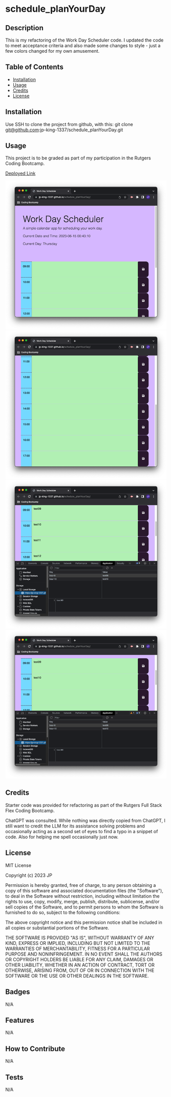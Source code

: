 # schedule_planYourDay


## Description

This is my refactoring of the Work Day Scheduler code. I updated the code to meet acceptance criteria and also made some changes to style - just a few colors changed for my own amusement.


## Table of Contents

- [Installation](#installation)
- [Usage](#usage)
- [Credits](#credits)
- [License](#license)


## Installation

Use SSH to clone the project from github, with this:
git clone git@github.com:jp-king-1337/schedule_planYourDay.git


## Usage

This project is to be graded as part of my participation in the Rutgers Coding Bootcamp.

[Deployed Link](https://jp-king-1337.github.io/schedule_planYourDay/)


![top half of page](https://github.com/jp-king-1337/schedule_planYourDay/blob/main/Assets/screenshots/screenshot1.png?raw=true)
![bottom half of page](https://github.com/jp-king-1337/schedule_planYourDay/blob/main/Assets/screenshots/screenshot2.png?raw=true)
![test09 and test10 saved to hours 09:00 and 10:00 respectively, with test11 and test12 in textarea of the time blocks for 11:00 and 12:00, respecctively, but not saved to localStorage](https://github.com/jp-king-1337/schedule_planYourDay/blob/main/Assets/screenshots/screenshot3.png?raw=true)
![after refresh test09 and test10 still show in the time blocks of 09:00 and 10:00 respectively, while test11 and test12 have been removed by the refresh because they were not saved to localStorage](https://github.com/jp-king-1337/schedule_planYourDay/blob/main/Assets/screenshots/screenshot4.png?raw=true)


## Credits

Starter code was provided for refactoring as part of the Rutgers Full Stack Flex Coding Bootcamp.

ChatGPT was consulted. While nothing was directly copied from ChatGPT, I still want to credit the LLM for its assistance solving problems and occasionally acting as a second set of eyes to find a typo in a snippet of code. Also for helping me spell occasionally just now.


## License

MIT License

Copyright (c) 2023 JP

Permission is hereby granted, free of charge, to any person obtaining a copy
of this software and associated documentation files (the "Software"), to deal
in the Software without restriction, including without limitation the rights
to use, copy, modify, merge, publish, distribute, sublicense, and/or sell
copies of the Software, and to permit persons to whom the Software is
furnished to do so, subject to the following conditions:

The above copyright notice and this permission notice shall be included in all
copies or substantial portions of the Software.

THE SOFTWARE IS PROVIDED "AS IS", WITHOUT WARRANTY OF ANY KIND, EXPRESS OR
IMPLIED, INCLUDING BUT NOT LIMITED TO THE WARRANTIES OF MERCHANTABILITY,
FITNESS FOR A PARTICULAR PURPOSE AND NONINFRINGEMENT. IN NO EVENT SHALL THE
AUTHORS OR COPYRIGHT HOLDERS BE LIABLE FOR ANY CLAIM, DAMAGES OR OTHER
LIABILITY, WHETHER IN AN ACTION OF CONTRACT, TORT OR OTHERWISE, ARISING FROM,
OUT OF OR IN CONNECTION WITH THE SOFTWARE OR THE USE OR OTHER DEALINGS IN THE
SOFTWARE.


## Badges

N/A


## Features

N/A


## How to Contribute

N/A


## Tests

N/A